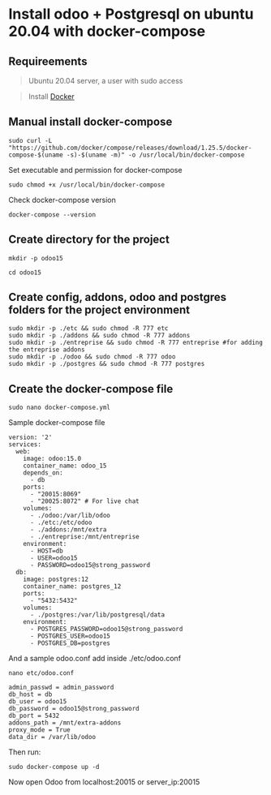 # Install odoo + Postgresql on ubuntu 20.04 with docker-compose
## Requireements
> Ubuntu 20.04 server, a user with sudo access

> Install [Docker](https://docs.docker.com/get-docker/)

## Manual install docker-compose

```
sudo curl -L "https://github.com/docker/compose/releases/download/1.25.5/docker-compose-$(uname -s)-$(uname -m)" -o /usr/local/bin/docker-compose
```
Set executable and permission for docker-compose
```
sudo chmod +x /usr/local/bin/docker-compose
```
Check docker-compose version
```
docker-compose --version
```
## Create directory for the project
```
mkdir -p odoo15
```
```
cd odoo15
```
## Create config, addons, odoo and postgres folders for the project environment
```
sudo mkdir -p ./etc && sudo chmod -R 777 etc
sudo mkdir -p ./addons && sudo chmod -R 777 addons
sudo mkdir -p ./entreprise && sudo chmod -R 777 entreprise #for adding the entreprise addons
sudo mkdir -p ./odoo && sudo chmod -R 777 odoo
sudo mkdir -p ./postgres && sudo chmod -R 777 postgres
```
## Create the docker-compose file
```
sudo nano docker-compose.yml
```
Sample docker-compose file
```
version: '2'
services:
  web:
    image: odoo:15.0
    container_name: odoo_15
    depends_on:
      - db
    ports:
      - "20015:8069"
      - "20025:8072" # For live chat
    volumes:
      - ./odoo:/var/lib/odoo
      - ./etc:/etc/odoo
      - ./addons:/mnt/extra
      - ./entreprise:/mnt/entreprise
    environment:
      - HOST=db
      - USER=odoo15
      - PASSWORD=odoo15@strong_password
  db:
    image: postgres:12
    container_name: postgres_12
    ports:  
      - "5432:5432"
    volumes:  
      - ./postgres:/var/lib/postgresql/data
    environment:
      - POSTGRES_PASSWORD=odoo15@strong_password
      - POSTGRES_USER=odoo15
      - POSTGRES_DB=postgres 
```
And a sample odoo.conf add inside ./etc/odoo.conf
```
nano etc/odoo.conf
```
```
admin_passwd = admin_password
db_host = db
db_user = odoo15
db_password = odoo15@strong_password
db_port = 5432
addons_path = /mnt/extra-addons
proxy_mode = True
data_dir = /var/lib/odoo
```
Then run:
```
sudo docker-compose up -d
```
Now open Odoo from localhost:20015 or server_ip:20015






